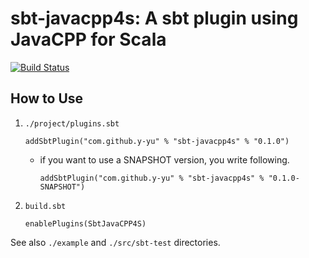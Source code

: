sbt-javacpp4s: A sbt plugin using JavaCPP for Scala
============================

[![Build Status](https://travis-ci.org/y-yu/sbt-javacpp4s.svg?branch=master)](https://travis-ci.org/y-yu/sbt-javacpp4s)

## How to Use

1. `./project/plugins.sbt`

    ```
    addSbtPlugin("com.github.y-yu" % "sbt-javacpp4s" % "0.1.0")
    ```
    - if you want to use a SNAPSHOT version, you write following.
        ```
        addSbtPlugin("com.github.y-yu" % "sbt-javacpp4s" % "0.1.0-SNAPSHOT")
        ```
    
2. `build.sbt`

    ```
    enablePlugins(SbtJavaCPP4S)
    ```

See also `./example` and `./src/sbt-test` directories.